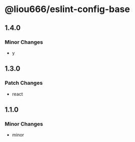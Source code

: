 # @liou666/eslint-config-base

## 1.4.0

### Minor Changes

- y

## 1.3.0

### Patch Changes

- react

## 1.1.0

### Minor Changes

- minor
